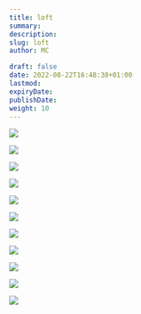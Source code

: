 ```yaml
---
title: loft
summary: 
description: 
slug: loft
author: MC

draft: false
date: 2022-08-22T16:48:38+01:00
lastmod: 
expiryDate: 
publishDate: 
weight: 10
---
```



![](/images/0317.jpeg)

![](/images/8503.jpeg)

![](/images/0319.jpeg)

![](/images/2813.jpeg)

![](/images/0394.jpeg)

![](/images/2915.jpeg)

![](/images/0517.jpeg)

![](/images/0522.jpeg)

![](/images/0529.jpeg)

![](/images/0724.jpeg)

![](/images/2917.jpeg)



  